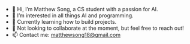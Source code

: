 - 👋 Hi, I’m Matthew Song, a CS student with a passion for AI.
- 👀 I’m interested in all things AI and programming.
- 🌱 Currently learning how to build projects.
- 💞️ Not looking to collaborate at the moment, but feel free to reach out!
- 📫 Contact me: matthewsong18@gmail.com

<!---
LuxArgentum/LuxArgentum is a ✨ special ✨ repository because its `README.md` (this file) appears on your GitHub profile.
You can click the Preview link to take a look at your changes.
--->
